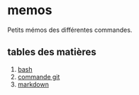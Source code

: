 # memos 

Petits mémos des différentes commandes.

## tables des matières

1. [bash](https://github.com/riizbae/memo/blob/master/memo-bash.md)
2. [commande git](https://github.com/riizbae/memo/blob/master/memo-git.md)
3. [markdown](https://github.com/riizbae/memo/blob/master/memo-markdown.md)


